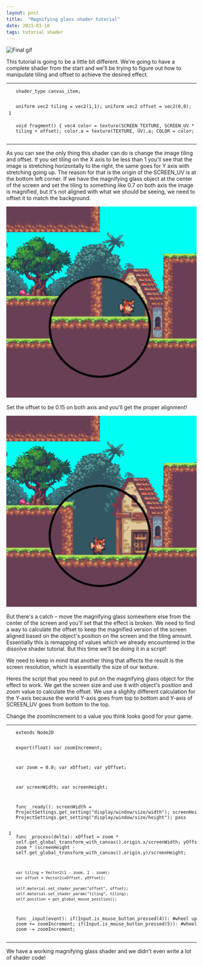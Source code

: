 ```yaml
---
layout: post
title:  "Magnifying glass shader tutorial"
date: 2021-01-10
tags: tutorial shader
---
```


<img class = "image-in-tutorial" src="https://raw.githubusercontent.com/gamedevserj/Images-For-Repo/main/Site/GodotMagnifyingGlassShaderTutorial/Magnifying_glass_final.gif" alt="Final gif">

This tutorial is going to be a little bit different. We're going to have a complete shader from the start and we'll be trying to figure out how to manipulate tiling and offset to achieve the desired effect.

<div class="language-plaintext highlighter-rouge"><div class="highlight"><code><table class="rouge-table"><tbody><tr><td class="rouge-gutter gl"><pre class="lineno">1
</pre></td><td class="rouge-code"><pre>
shader_type canvas_item;

uniform vec2 tiling = vec2(1,1); 
uniform vec2 offset = vec2(0,0);

void fragment()
{
	vec4 color = texture(SCREEN_TEXTURE, SCREEN_UV * tiling + offset);
	color.a = texture(TEXTURE, UV).a;
	COLOR = color;
}
</pre></td></tr></tbody></table></code></div></div>

As you can see the only thing this shader can do is change the image tiling and offset. If you set tiling on the X axis to be less than 1 you'll see that the image is stretching horizontally to the right, the same goes for Y axis with stretching going up. The reason for that is the origin of the SCREEN_UV is at the bottom left corner. If we have the magnifying glass object at the center of the screen and set the tiling to something like 0.7 on both axis the image is magnified, but it's not aligned with what we should be seeing, we need to offset it to match the background.

<img class = "image-in-tutorial" src="https://raw.githubusercontent.com/gamedevserj/Images-For-Repo/main/Site/GodotMagnifyingGlassShaderTutorial/tiling.png" alt="Tiling">

Set the offset to be 0.15 on both axis and you'll get the proper alignment!

<img class = "image-in-tutorial" src="https://raw.githubusercontent.com/gamedevserj/Images-For-Repo/main/Site/GodotMagnifyingGlassShaderTutorial/tiling_and_offset.png" alt="Tiling and offset">

But there's a catch – move the magnifying glass somewhere else from the center of the screen and you'll set that the effect is broken. We need to find a way to calculate the offset to keep the magnified version of the screen aligned based on the object's position on the screen and the tiling amount. Essentially this is remapping of values which we already encountered in the dissolve shader tutorial. But this time we'll be doing it in a script!

We need to keep in mind that another thing that affects the result is the screen resolution, which is essentially the size of our texture.

Heres the script that you need to put on the magnifying glass object for the effect to work. We get the screen size and use it with object's position and zoom value to calculate the offset. We use a slighlty different calculation for the Y-axis because the world Y-axis goes from top to bottom and Y-axis of SCREEN_UV goes from bottom to the top.

Change the zoomIncrement to a value you think looks good for your game. 

<div class="language-plaintext highlighter-rouge"><div class="highlight"><code><table class="rouge-table"><tbody><tr><td class="rouge-gutter gl"><pre class="lineno">1
</pre></td><td class="rouge-code"><pre>
extends Node2D

export(float) var zoomIncrement;

var zoom = 0.0;
var xOffset;
var yOffset;

var screenWidth;
var screenHeight;

func _ready():
	screenWidth = ProjectSettings.get_setting("display/window/size/width");
	screenHeight = ProjectSettings.get_setting("display/window/size/height");
	pass

func _process(delta):
	xOffset = zoom * self.get_global_transform_with_canvas().origin.x/screenWidth;
	yOffset = zoom * (screenHeight - self.get_global_transform_with_canvas().origin.y)/screenHeight;

	var tiling = Vector2(1 - zoom, 1 - zoom);
	var offset = Vector2(xOffset, yOffset);	

	self.material.set_shader_param("offset", offset);
	self.material.set_shader_param("tiling", tiling);
	self.position = get_global_mouse_position();
	
func _input(event):
	if(Input.is_mouse_button_pressed(4)): #wheel up
		zoom += zoomIncrement;
	if(Input.is_mouse_button_pressed(5)): #wheel down
		zoom -= zoomIncrement;
</pre></td></tr></tbody></table></code></div></div>

We have a working magnifying glass shader and we didn't even write a lot of shader code!